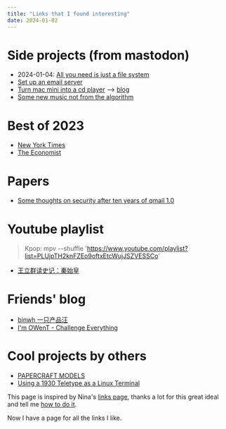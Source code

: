 ```yaml
---
title: "Links that I found interesting"
date: 2024-01-02
---
```


# Side projects (from mastodon)

* 2024-01-04: [All you need is just a file system](https://famichiki.jp/@xiaopi/111695727220626408)
* [Set up an email server](https://famichiki.jp/@xiaopi/111685692536997779)
* [Turn mac mini into a cd player](https://famichiki.jp/@xiaopi/111668021062749011) --> [blog](https://xiaopi.one/blog/20240102-turn-mac-mini-into-a-cd-player.html)
* [Some new music not from the algorithm](https://famichiki.jp/@xiaopi/111642020858497030)

# Best of 2023

* [New York Times](https://www.nytimes.com/spotlight/best-of)
* [The Economist](https://www.economist.com/best-of-the-year)

# Papers

* [Some thoughts on security after ten years of qmail 1.0](https://cr.yp.to/qmail/qmailsec-20071101.pdf)

# Youtube playlist

> Kpop: mpv --shuffle '<a href="https://www.youtube.com/playlist?list=PLUjpTH2knFZEo9oftxEtcWujJSZVESSCo">https://www.youtube.com/playlist?list=PLUjpTH2knFZEo9oftxEtcWujJSZVESSCo</a>'
* [王立群读史记：秦始皇](https://www.youtube.com/watch?v=x2Lw51uylHs&list=PLlD7SeKBB31cOkW4dM6bW4sv5P4jHSZ7d&pp=iAQB)

# Friends' blog

* [binwh 一只产品汪](https://binwh.com/)
* [I'm OWenT - Challenge Everything](https://owent.net/)

# Cool projects by others

* [PAPERCRAFT MODELS](https://archive.org/details/amiga-500-new-art-ver1_202210/Classic%20Computer%20Papercrafts/Amstrad-CPC-264-Papercraft-Ver-2/)
* [Using a 1930 Teletype as a Linux Terminal](https://www.youtube.com/watch?v=2XLZ4Z8LpEE)

This page is inspired by Nina's [links page](http://www.ninakalinina.com/links.htm),
thanks a lot for this great ideal and tell me [how to do it](https://tech.lgbt/@nina_kali_nina/111661329226873270#.).

Now I have a page for all the links I like.
